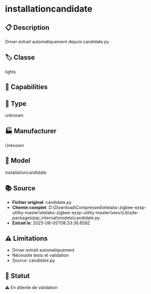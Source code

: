 # installationcandidate

## 📋 Description
Driver extrait automatiquement depuis candidate.py

## 🏷️ Classe
lights

## 🔧 Capabilities


## 📡 Type
unknown

## 🏭 Manufacturer
Unknown

## 📱 Model
installationcandidate

## 📚 Source
- **Fichier original**: candidate.py
- **Chemin complet**: D:\Download\Compressed\elelabs-zigbee-ezsp-utility-master\elelabs-zigbee-ezsp-utility-master\venv\Lib\site-packages\pip\_internal\models\candidate.py
- **Extrait le**: 2025-08-05T08:33:36.659Z

## ⚠️ Limitations
- Driver extrait automatiquement
- Nécessite tests et validation
- Source: candidate.py

## 🚀 Statut
⚠️ En attente de validation
